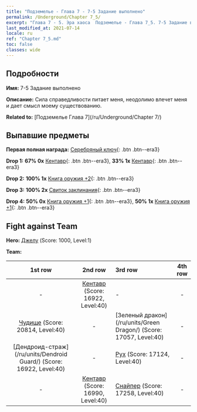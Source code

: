 ```yaml
---
title: "Подземелье - Глава 7 - 7-5 Задание выполнено"
permalink: /Underground/Chapter 7_5/
excerpt: "Глава 7 - 5. Эра хаоса  Подземелье - Глава 7_5. 7-5 Задание выполнено"
last_modified_at: 2021-07-14
locale: ru
ref: "Chapter 7_5.md"
toc: false
classes: wide
---
```


## Подробности

 **Имя:** 7-5 Задание выполнено

 **Описание:** Сила справедливости питает меня, неодолимо влечет меня и дает смысл моему существованию.

 **Related to:** [Подземелье Глава 7](/ru/Underground/Chapter 7/)

## Выпавшие предметы

 **Первая полная награда:** [Серебряный ключ](/ItemsRU/con_693/){: .btn .btn--era3}

 **Drop 1:** **67% 0x** [Кентавр](/ItemsRU/unt_199/){: .btn .btn--era3}, **33% 1x** [Кентавр](/ItemsRU/unt_199/){: .btn .btn--era3}

 **Drop 2:** **100% 1x** [Книга оружия +2](/ItemsRU/mat_32/){: .btn .btn--era3}

 **Drop 3:** **100% 2x** [Свиток заклинания](/ItemsRU/con_694/){: .btn .btn--era3}

 **Drop 4:** **50% 0x** [Книга оружия +1](/ItemsRU/mat_25/){: .btn .btn--era3}, **50% 1x** [Книга оружия +1](/ItemsRU/mat_25/){: .btn .btn--era3}


## Fight against Team
 **Hero:** [Джелу](/ru/heroes/Gelu/) (Score: 1000, Level:1)

 **Team:**


  | 1st row | 2nd row | 3rd row | 4th row |
  |:----:|:----:|:----|:----:|
  | - | [Кентавр](/ru/units/Centaur/) (Score: 16922, Level:40)  | - | - |
  | [Чудище](/ru/units/Behemoth/) (Score: 20814, Level:40)  | - | [Зеленый дракон](/ru/units/Green Dragon/) (Score: 17057, Level:40)  | - |
  | [Дендроид-страж](/ru/units/Dendroid Guard/) (Score: 16922, Level:40)  | - | [Рух](/ru/units/Roc/) (Score: 17124, Level:40)  | - |
  | - | [Кентавр](/ru/units/Centaur/) (Score: 16990, Level:40)  | [Снайпер](/ru/units/Sharpshooter/) (Score: 17258, Level:40)  | - |


